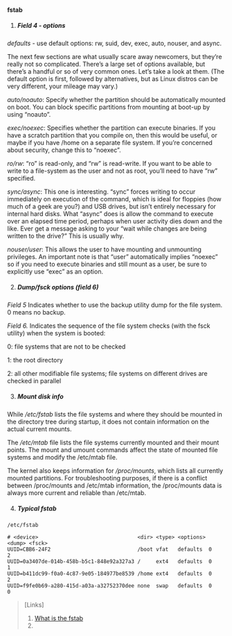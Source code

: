 #### fstab

1. ##### Field 4 - options

*defaults* - use default options: rw, suid, dev, exec, auto, nouser, and async.

The next few sections are what usually scare away newcomers, but they’re really not so complicated.  There’s a large set of options available, but there’s a handful or so of very common ones.  Let’s take a look at them. (The default option is first, followed by alternatives, but as Linux distros can be very different, your mileage may vary.)

*auto/noauto*:  Specify whether the partition should be automatically mounted on boot.  You can block specific partitions from mounting at boot-up by using “noauto”.

*exec/noexec*:  Specifies whether the partition can execute binaries.  If you have a scratch partition that you compile on, then this would be useful, or maybe if you have /home on a separate file system.  If you’re concerned about security, change this to “noexec”.

*ro/rw*:  “ro” is read-only, and “rw” is read-write.  If you want to be able to write to a file-system as the user and not as root, you’ll need to have “rw” specified.

*sync/async*:  This one is interesting.  “sync” forces writing to occur immediately on execution of the command, which is ideal for floppies (how much of a geek are you?) and USB drives, but isn’t entirely necessary for internal hard disks.  What “async” does is allow the command to execute over an elapsed time period, perhaps when user activity dies down and the like.  Ever get a message asking to your “wait while changes are being written to the drive?”  This is usually why.

*nouser/user*:  This allows the user to have mounting and unmounting privileges.  An important note is that “user” automatically implies “noexec” so if you need to execute binaries and still mount as a user, be sure to explicitly use “exec” as an option.

2. ##### Dump/fsck options (field 6)

*Field 5* Indicates whether to use the backup utility dump for the file system. 0 means no backup.

*Field 6.* Indicates the sequence of the file system checks (with the fsck utility) when the system is booted:

0: file systems that are not to be checked

1: the root directory

2: all other modifiable file systems; file systems on different drives are checked in parallel

3. ##### Mount disk info

While */etc/fstab* lists the file systems and where they should be mounted in the directory tree during startup, it does not contain information on the actual current mounts.

The */etc/mtab* file lists the file systems currently mounted and their mount points. The mount and umount commands affect the state of mounted file systems and modify the /etc/mtab file.

The kernel also keeps information for */proc/mounts*, which lists all currently mounted partitions. For troubleshooting purposes, if there is a conflict between /proc/mounts and /etc/mtab information, the /proc/mounts data is always more current and reliable than /etc/mtab.

4. ##### Typical fstab

```
/etc/fstab

# <device>                                <dir> <type> <options> <dump> <fsck>
UUID=CBB6-24F2                            /boot vfat   defaults  0      2
UUID=0a3407de-014b-458b-b5c1-848e92a327a3 /     ext4   defaults  0      1
UUID=b411dc99-f0a0-4c87-9e05-184977be8539 /home ext4   defaults  0      2
UUID=f9fe0b69-a280-415d-a03a-a32752370dee none  swap   defaults  0      0
```

>[Links]
>1. [What is the fstab](https://www.howtogeek.com/howto/38125/htg-explains-what-is-the-linux-fstab-and-how-does-it-work/)
>2. 